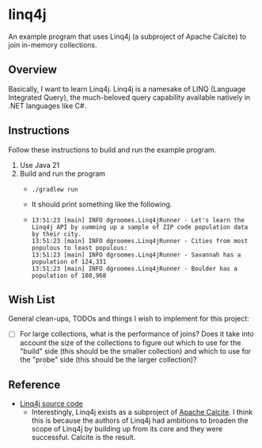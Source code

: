 # linq4j

An example program that uses Linq4j (a subproject of Apache Calcite) to join in-memory collections.


## Overview

Basically, I want to learn Linq4j. Linq4j is a namesake of LINQ (Language Integrated Query), the much-beloved query
capability available natively in .NET languages like C#.


## Instructions

Follow these instructions to build and run the example program.

1. Use Java 21
2. Build and run the program
    * ```shell
      ./gradlew run
      ```
    * It should print something like the following.
    * ```text
      13:51:23 [main] INFO dgroomes.Linq4jRunner - Let's learn the Linq4j API by summing up a sample of ZIP code population data by their city.
      13:51:23 [main] INFO dgroomes.Linq4jRunner - Cities from most populous to least populous:
      13:51:23 [main] INFO dgroomes.Linq4jRunner - Savannah has a population of 124,331
      13:51:23 [main] INFO dgroomes.Linq4jRunner - Boulder has a population of 108,968
      ```


## Wish List

General clean-ups, TODOs and things I wish to implement for this project:

* [ ] For large collections, what is the performance of joins? Does it take into account the size of the collections to
  figure out which to use for the "build" side (this should be the smaller collection) and which to use for the "probe"
  side (this should be the larger collection)?


## Reference

* [Linq4j source code](https://github.com/apache/calcite/tree/main/linq4j)
  * Interestingly, Linq4j exists as a subproject of [Apache Calcite](https://calcite.apache.org/). I think this is
    because the authors of Linq4j had ambitions to broaden the scope of Linq4j by building up from its core and they
    were successful. Calcite is the result.
